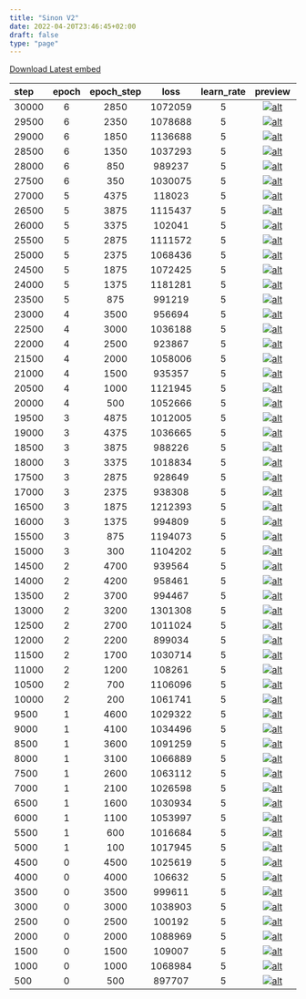 ```yaml
---
title: "Sinon V2"
date: 2022-04-20T23:46:45+02:00
draft: false
type: "page"
---
```


[Download Latest embed](/downloads/ai/embeddings/sinonv2/sinonv2.pt)

| step | epoch | epoch_step	| loss | learn_rate | preview | download |
| :---| :----: | :----: | :----: | :----: | :----: | ---: |
| 30000	| 6	| 2850  | 1072059	| 5	| [![alt](/images/ai/embeddings/sinonv2/128/small-sinonv2-30000.png)](/images/ai/embeddings/sinonv2/original/sinonv2-30000.png) | [Download](/downloads/ai/embeddings/sinonv2/sinonv2-30000.pt)| [Download](/downloads/ai/embeddings/sinonv2/sinonv2-500.pt)       |
| 29500	| 6	| 2350  | 1078688	| 5	| [![alt](/images/ai/embeddings/sinonv2/128/small-sinonv2-29500.png)](/images/ai/embeddings/sinonv2/original/sinonv2-29500.png) | [Download](/downloads/ai/embeddings/sinonv2/sinonv2-29500.pt)| [Download](/downloads/ai/embeddings/sinonv2/sinonv2-1000.pt)      |
| 29000	| 6	| 1850  | 1136688	| 5	| [![alt](/images/ai/embeddings/sinonv2/128/small-sinonv2-29000.png)](/images/ai/embeddings/sinonv2/original/sinonv2-29000.png) | [Download](/downloads/ai/embeddings/sinonv2/sinonv2-29000.pt)| [Download](/downloads/ai/embeddings/sinonv2/sinonv2-1500.pt)      |
| 28500	| 6	| 1350  | 1037293	| 5	| [![alt](/images/ai/embeddings/sinonv2/128/small-sinonv2-28500.png)](/images/ai/embeddings/sinonv2/original/sinonv2-28500.png) | [Download](/downloads/ai/embeddings/sinonv2/sinonv2-28500.pt)| [Download](/downloads/ai/embeddings/sinonv2/sinonv2-2000.pt)      |
| 28000	| 6	| 850   | 989237	| 5	| [![alt](/images/ai/embeddings/sinonv2/128/small-sinonv2-28000.png)](/images/ai/embeddings/sinonv2/original/sinonv2-28000.png) | [Download](/downloads/ai/embeddings/sinonv2/sinonv2-28000.pt)| [Download](/downloads/ai/embeddings/sinonv2/sinonv2-2500.pt)      |
| 27500	| 6	| 350   | 1030075	| 5	| [![alt](/images/ai/embeddings/sinonv2/128/small-sinonv2-27500.png)](/images/ai/embeddings/sinonv2/original/sinonv2-27500.png) | [Download](/downloads/ai/embeddings/sinonv2/sinonv2-27500.pt)| [Download](/downloads/ai/embeddings/sinonv2/sinonv2-3000.pt)      |
| 27000	| 5	| 4375  | 118023	| 5	| [![alt](/images/ai/embeddings/sinonv2/128/small-sinonv2-27000.png)](/images/ai/embeddings/sinonv2/original/sinonv2-27000.png) | [Download](/downloads/ai/embeddings/sinonv2/sinonv2-27000.pt)| [Download](/downloads/ai/embeddings/sinonv2/sinonv2-3500.pt)      |
| 26500	| 5	| 3875  | 1115437	| 5	| [![alt](/images/ai/embeddings/sinonv2/128/small-sinonv2-26500.png)](/images/ai/embeddings/sinonv2/original/sinonv2-26500.png) | [Download](/downloads/ai/embeddings/sinonv2/sinonv2-26500.pt)| [Download](/downloads/ai/embeddings/sinonv2/sinonv2-4000.pt)      |
| 26000	| 5	| 3375  | 102041	| 5	| [![alt](/images/ai/embeddings/sinonv2/128/small-sinonv2-26000.png)](/images/ai/embeddings/sinonv2/original/sinonv2-26000.png) | [Download](/downloads/ai/embeddings/sinonv2/sinonv2-26000.pt)| [Download](/downloads/ai/embeddings/sinonv2/sinonv2-4500.pt)      |
| 25500	| 5	| 2875  | 1111572	| 5	| [![alt](/images/ai/embeddings/sinonv2/128/small-sinonv2-25500.png)](/images/ai/embeddings/sinonv2/original/sinonv2-25500.png) | [Download](/downloads/ai/embeddings/sinonv2/sinonv2-25500.pt)| [Download](/downloads/ai/embeddings/sinonv2/sinonv2-5000.pt)      |
| 25000	| 5	| 2375  | 1068436	| 5	| [![alt](/images/ai/embeddings/sinonv2/128/small-sinonv2-25000.png)](/images/ai/embeddings/sinonv2/original/sinonv2-25000.png) | [Download](/downloads/ai/embeddings/sinonv2/sinonv2-25000.pt)| [Download](/downloads/ai/embeddings/sinonv2/sinonv2-5500.pt)      |
| 24500	| 5	| 1875  | 1072425	| 5	| [![alt](/images/ai/embeddings/sinonv2/128/small-sinonv2-24500.png)](/images/ai/embeddings/sinonv2/original/sinonv2-24500.png) | [Download](/downloads/ai/embeddings/sinonv2/sinonv2-24500.pt)| [Download](/downloads/ai/embeddings/sinonv2/sinonv2-6000.pt)      |
| 24000	| 5	| 1375  | 1181281	| 5	| [![alt](/images/ai/embeddings/sinonv2/128/small-sinonv2-24000.png)](/images/ai/embeddings/sinonv2/original/sinonv2-24000.png) | [Download](/downloads/ai/embeddings/sinonv2/sinonv2-24000.pt)| [Download](/downloads/ai/embeddings/sinonv2/sinonv2-6500.pt)      |
| 23500	| 5	| 875   | 991219	| 5	| [![alt](/images/ai/embeddings/sinonv2/128/small-sinonv2-23500.png)](/images/ai/embeddings/sinonv2/original/sinonv2-23500.png) | [Download](/downloads/ai/embeddings/sinonv2/sinonv2-23500.pt)| [Download](/downloads/ai/embeddings/sinonv2/sinonv2-7000.pt)      |
| 23000	| 4	| 3500  | 956694	| 5	| [![alt](/images/ai/embeddings/sinonv2/128/small-sinonv2-23000.png)](/images/ai/embeddings/sinonv2/original/sinonv2-23000.png) | [Download](/downloads/ai/embeddings/sinonv2/sinonv2-23000.pt)| [Download](/downloads/ai/embeddings/sinonv2/sinonv2-7500.pt)      |
| 22500	| 4	| 3000  | 1036188	| 5	| [![alt](/images/ai/embeddings/sinonv2/128/small-sinonv2-22500.png)](/images/ai/embeddings/sinonv2/original/sinonv2-22500.png) | [Download](/downloads/ai/embeddings/sinonv2/sinonv2-22500.pt)| [Download](/downloads/ai/embeddings/sinonv2/sinonv2-8000.pt)      |
| 22000	| 4	| 2500  | 923867	| 5	| [![alt](/images/ai/embeddings/sinonv2/128/small-sinonv2-22000.png)](/images/ai/embeddings/sinonv2/original/sinonv2-22000.png) | [Download](/downloads/ai/embeddings/sinonv2/sinonv2-22000.pt)| [Download](/downloads/ai/embeddings/sinonv2/sinonv2-8500.pt)      |
| 21500	| 4	| 2000  | 1058006	| 5	| [![alt](/images/ai/embeddings/sinonv2/128/small-sinonv2-21500.png)](/images/ai/embeddings/sinonv2/original/sinonv2-21500.png) | [Download](/downloads/ai/embeddings/sinonv2/sinonv2-21500.pt)| [Download](/downloads/ai/embeddings/sinonv2/sinonv2-9000.pt)      |
| 21000	| 4	| 1500  | 935357	| 5	| [![alt](/images/ai/embeddings/sinonv2/128/small-sinonv2-21000.png)](/images/ai/embeddings/sinonv2/original/sinonv2-21000.png) | [Download](/downloads/ai/embeddings/sinonv2/sinonv2-21000.pt)| [Download](/downloads/ai/embeddings/sinonv2/sinonv2-9500.pt)      |
| 20500	| 4	| 1000  | 1121945	| 5	| [![alt](/images/ai/embeddings/sinonv2/128/small-sinonv2-20500.png)](/images/ai/embeddings/sinonv2/original/sinonv2-20500.png) | [Download](/downloads/ai/embeddings/sinonv2/sinonv2-20500.pt)| [Download](/downloads/ai/embeddings/sinonv2/sinonv2-10000.pt)     |
| 20000	| 4	| 500   | 1052666	| 5	| [![alt](/images/ai/embeddings/sinonv2/128/small-sinonv2-20000.png)](/images/ai/embeddings/sinonv2/original/sinonv2-20000.png) | [Download](/downloads/ai/embeddings/sinonv2/sinonv2-20000.pt)| [Download](/downloads/ai/embeddings/sinonv2/sinonv2-10500.pt)     |
| 19500	| 3	| 4875  | 1012005	| 5	| [![alt](/images/ai/embeddings/sinonv2/128/small-sinonv2-19500.png)](/images/ai/embeddings/sinonv2/original/sinonv2-19500.png) | [Download](/downloads/ai/embeddings/sinonv2/sinonv2-19500.pt)| [Download](/downloads/ai/embeddings/sinonv2/sinonv2-11000.pt)     |
| 19000	| 3	| 4375  | 1036665	| 5	| [![alt](/images/ai/embeddings/sinonv2/128/small-sinonv2-19000.png)](/images/ai/embeddings/sinonv2/original/sinonv2-19000.png) | [Download](/downloads/ai/embeddings/sinonv2/sinonv2-19000.pt)| [Download](/downloads/ai/embeddings/sinonv2/sinonv2-11500.pt)     |
| 18500	| 3	| 3875  | 988226	| 5	| [![alt](/images/ai/embeddings/sinonv2/128/small-sinonv2-18500.png)](/images/ai/embeddings/sinonv2/original/sinonv2-18500.png) | [Download](/downloads/ai/embeddings/sinonv2/sinonv2-18500.pt)| [Download](/downloads/ai/embeddings/sinonv2/sinonv2-12000.pt)     |
| 18000	| 3	| 3375  | 1018834	| 5	| [![alt](/images/ai/embeddings/sinonv2/128/small-sinonv2-18000.png)](/images/ai/embeddings/sinonv2/original/sinonv2-18000.png) | [Download](/downloads/ai/embeddings/sinonv2/sinonv2-18000.pt)| [Download](/downloads/ai/embeddings/sinonv2/sinonv2-12500.pt)     |
| 17500	| 3	| 2875  | 928649	| 5	| [![alt](/images/ai/embeddings/sinonv2/128/small-sinonv2-17500.png)](/images/ai/embeddings/sinonv2/original/sinonv2-17500.png) | [Download](/downloads/ai/embeddings/sinonv2/sinonv2-17500.pt)| [Download](/downloads/ai/embeddings/sinonv2/sinonv2-13000.pt)     |
| 17000	| 3	| 2375  | 938308	| 5	| [![alt](/images/ai/embeddings/sinonv2/128/small-sinonv2-17000.png)](/images/ai/embeddings/sinonv2/original/sinonv2-17000.png) | [Download](/downloads/ai/embeddings/sinonv2/sinonv2-17000.pt)| [Download](/downloads/ai/embeddings/sinonv2/sinonv2-13500.pt)     |
| 16500	| 3	| 1875  | 1212393	| 5	| [![alt](/images/ai/embeddings/sinonv2/128/small-sinonv2-16500.png)](/images/ai/embeddings/sinonv2/original/sinonv2-16500.png) | [Download](/downloads/ai/embeddings/sinonv2/sinonv2-16500.pt)| [Download](/downloads/ai/embeddings/sinonv2/sinonv2-14000.pt)     |
| 16000	| 3	| 1375  | 994809	| 5	| [![alt](/images/ai/embeddings/sinonv2/128/small-sinonv2-16000.png)](/images/ai/embeddings/sinonv2/original/sinonv2-16000.png) | [Download](/downloads/ai/embeddings/sinonv2/sinonv2-16000.pt)| [Download](/downloads/ai/embeddings/sinonv2/sinonv2-14500.pt)     |
| 15500	| 3	| 875   | 1194073	| 5	| [![alt](/images/ai/embeddings/sinonv2/128/small-sinonv2-15500.png)](/images/ai/embeddings/sinonv2/original/sinonv2-15500.png) | [Download](/downloads/ai/embeddings/sinonv2/sinonv2-15500.pt)| [Download](/downloads/ai/embeddings/sinonv2/sinonv2-15000.pt)     |
| 15000	| 3	| 300   | 1104202	| 5	| [![alt](/images/ai/embeddings/sinonv2/128/small-sinonv2-15000.png)](/images/ai/embeddings/sinonv2/original/sinonv2-15000.png) | [Download](/downloads/ai/embeddings/sinonv2/sinonv2-15000.pt)| [Download](/downloads/ai/embeddings/sinonv2/sinonv2-15500.pt)     |
| 14500	| 2	| 4700  | 939564	| 5	| [![alt](/images/ai/embeddings/sinonv2/128/small-sinonv2-14500.png)](/images/ai/embeddings/sinonv2/original/sinonv2-14500.png) | [Download](/downloads/ai/embeddings/sinonv2/sinonv2-14500.pt)| [Download](/downloads/ai/embeddings/sinonv2/sinonv2-16000.pt)     |
| 14000	| 2	| 4200  | 958461	| 5	| [![alt](/images/ai/embeddings/sinonv2/128/small-sinonv2-14000.png)](/images/ai/embeddings/sinonv2/original/sinonv2-14000.png) | [Download](/downloads/ai/embeddings/sinonv2/sinonv2-14000.pt)| [Download](/downloads/ai/embeddings/sinonv2/sinonv2-16500.pt)     |
| 13500	| 2	| 3700  | 994467	| 5	| [![alt](/images/ai/embeddings/sinonv2/128/small-sinonv2-13500.png)](/images/ai/embeddings/sinonv2/original/sinonv2-13500.png) | [Download](/downloads/ai/embeddings/sinonv2/sinonv2-13500.pt)| [Download](/downloads/ai/embeddings/sinonv2/sinonv2-17000.pt)     |
| 13000	| 2	| 3200  | 1301308	| 5	| [![alt](/images/ai/embeddings/sinonv2/128/small-sinonv2-13000.png)](/images/ai/embeddings/sinonv2/original/sinonv2-13000.png) | [Download](/downloads/ai/embeddings/sinonv2/sinonv2-13000.pt)| [Download](/downloads/ai/embeddings/sinonv2/sinonv2-17500.pt)     |
| 12500	| 2	| 2700  | 1011024	| 5	| [![alt](/images/ai/embeddings/sinonv2/128/small-sinonv2-12500.png)](/images/ai/embeddings/sinonv2/original/sinonv2-12500.png) | [Download](/downloads/ai/embeddings/sinonv2/sinonv2-12500.pt)| [Download](/downloads/ai/embeddings/sinonv2/sinonv2-18000.pt)     |
| 12000	| 2	| 2200  | 899034	| 5	| [![alt](/images/ai/embeddings/sinonv2/128/small-sinonv2-12000.png)](/images/ai/embeddings/sinonv2/original/sinonv2-12000.png) | [Download](/downloads/ai/embeddings/sinonv2/sinonv2-12000.pt)| [Download](/downloads/ai/embeddings/sinonv2/sinonv2-18500.pt)     |
| 11500	| 2	| 1700  | 1030714	| 5	| [![alt](/images/ai/embeddings/sinonv2/128/small-sinonv2-11500.png)](/images/ai/embeddings/sinonv2/original/sinonv2-11500.png) | [Download](/downloads/ai/embeddings/sinonv2/sinonv2-11500.pt)| [Download](/downloads/ai/embeddings/sinonv2/sinonv2-19000.pt)     |
| 11000	| 2	| 1200  | 108261	| 5	| [![alt](/images/ai/embeddings/sinonv2/128/small-sinonv2-11000.png)](/images/ai/embeddings/sinonv2/original/sinonv2-11000.png) | [Download](/downloads/ai/embeddings/sinonv2/sinonv2-11000.pt)| [Download](/downloads/ai/embeddings/sinonv2/sinonv2-19500.pt)     |
| 10500	| 2	| 700   | 1106096	| 5	| [![alt](/images/ai/embeddings/sinonv2/128/small-sinonv2-10500.png)](/images/ai/embeddings/sinonv2/original/sinonv2-10500.png) | [Download](/downloads/ai/embeddings/sinonv2/sinonv2-10500.pt)| [Download](/downloads/ai/embeddings/sinonv2/sinonv2-20000.pt)     |
| 10000	| 2	| 200   | 1061741	| 5	| [![alt](/images/ai/embeddings/sinonv2/128/small-sinonv2-10000.png)](/images/ai/embeddings/sinonv2/original/sinonv2-10000.png) | [Download](/downloads/ai/embeddings/sinonv2/sinonv2-10000.pt)| [Download](/downloads/ai/embeddings/sinonv2/sinonv2-20500.pt)     |
| 9500	| 1	| 4600  | 1029322	| 5	| [![alt](/images/ai/embeddings/sinonv2/128/small-sinonv2-9500.png)](/images/ai/embeddings/sinonv2/original/sinonv2-9500.png)   | [Download](/downloads/ai/embeddings/sinonv2/sinonv2-9500.pt) | [Download](/downloads/ai/embeddings/sinonv2/sinonv2-21000.pt)     |
| 9000	| 1	| 4100  | 1034496	| 5	| [![alt](/images/ai/embeddings/sinonv2/128/small-sinonv2-9000.png)](/images/ai/embeddings/sinonv2/original/sinonv2-9000.png)   | [Download](/downloads/ai/embeddings/sinonv2/sinonv2-9000.pt) | [Download](/downloads/ai/embeddings/sinonv2/sinonv2-21500.pt)     |
| 8500	| 1	| 3600  | 1091259	| 5	| [![alt](/images/ai/embeddings/sinonv2/128/small-sinonv2-8500.png)](/images/ai/embeddings/sinonv2/original/sinonv2-8500.png)   | [Download](/downloads/ai/embeddings/sinonv2/sinonv2-8500.pt) | [Download](/downloads/ai/embeddings/sinonv2/sinonv2-22000.pt)     |
| 8000	| 1	| 3100  | 1066889	| 5	| [![alt](/images/ai/embeddings/sinonv2/128/small-sinonv2-8000.png)](/images/ai/embeddings/sinonv2/original/sinonv2-8000.png)   | [Download](/downloads/ai/embeddings/sinonv2/sinonv2-8000.pt) | [Download](/downloads/ai/embeddings/sinonv2/sinonv2-22500.pt)     |
| 7500	| 1	| 2600  | 1063112	| 5	| [![alt](/images/ai/embeddings/sinonv2/128/small-sinonv2-7500.png)](/images/ai/embeddings/sinonv2/original/sinonv2-7500.png)   | [Download](/downloads/ai/embeddings/sinonv2/sinonv2-7500.pt) | [Download](/downloads/ai/embeddings/sinonv2/sinonv2-23000.pt)     |
| 7000	| 1	| 2100  | 1026598	| 5	| [![alt](/images/ai/embeddings/sinonv2/128/small-sinonv2-7000.png)](/images/ai/embeddings/sinonv2/original/sinonv2-7000.png)   | [Download](/downloads/ai/embeddings/sinonv2/sinonv2-7000.pt) | [Download](/downloads/ai/embeddings/sinonv2/sinonv2-23500.pt)     |
| 6500	| 1	| 1600  | 1030934	| 5	| [![alt](/images/ai/embeddings/sinonv2/128/small-sinonv2-6500.png)](/images/ai/embeddings/sinonv2/original/sinonv2-6500.png)   | [Download](/downloads/ai/embeddings/sinonv2/sinonv2-6500.pt) | [Download](/downloads/ai/embeddings/sinonv2/sinonv2-24000.pt)     |
| 6000	| 1	| 1100  | 1053997	| 5	| [![alt](/images/ai/embeddings/sinonv2/128/small-sinonv2-6000.png)](/images/ai/embeddings/sinonv2/original/sinonv2-6000.png)   | [Download](/downloads/ai/embeddings/sinonv2/sinonv2-6000.pt) | [Download](/downloads/ai/embeddings/sinonv2/sinonv2-24500.pt)     |
| 5500	| 1	| 600   | 1016684	| 5	| [![alt](/images/ai/embeddings/sinonv2/128/small-sinonv2-5500.png)](/images/ai/embeddings/sinonv2/original/sinonv2-5500.png)   | [Download](/downloads/ai/embeddings/sinonv2/sinonv2-5500.pt) | [Download](/downloads/ai/embeddings/sinonv2/sinonv2-25000.pt)     |
| 5000	| 1	| 100   | 1017945	| 5	| [![alt](/images/ai/embeddings/sinonv2/128/small-sinonv2-5000.png)](/images/ai/embeddings/sinonv2/original/sinonv2-5000.png)   | [Download](/downloads/ai/embeddings/sinonv2/sinonv2-5000.pt) | [Download](/downloads/ai/embeddings/sinonv2/sinonv2-25500.pt)     |
| 4500	| 0	| 4500  | 1025619	| 5	| [![alt](/images/ai/embeddings/sinonv2/128/small-sinonv2-4500.png)](/images/ai/embeddings/sinonv2/original/sinonv2-4500.png)   | [Download](/downloads/ai/embeddings/sinonv2/sinonv2-4500.pt) | [Download](/downloads/ai/embeddings/sinonv2/sinonv2-26000.pt)     |
| 4000	| 0	| 4000  | 106632	| 5	| [![alt](/images/ai/embeddings/sinonv2/128/small-sinonv2-4000.png)](/images/ai/embeddings/sinonv2/original/sinonv2-4000.png)   | [Download](/downloads/ai/embeddings/sinonv2/sinonv2-4000.pt) | [Download](/downloads/ai/embeddings/sinonv2/sinonv2-26500.pt)     |
| 3500	| 0	| 3500  | 999611	| 5	| [![alt](/images/ai/embeddings/sinonv2/128/small-sinonv2-3500.png)](/images/ai/embeddings/sinonv2/original/sinonv2-3500.png)   | [Download](/downloads/ai/embeddings/sinonv2/sinonv2-3500.pt) | [Download](/downloads/ai/embeddings/sinonv2/sinonv2-27000.pt)     |
| 3000	| 0	| 3000  | 1038903	| 5	| [![alt](/images/ai/embeddings/sinonv2/128/small-sinonv2-3000.png)](/images/ai/embeddings/sinonv2/original/sinonv2-3000.png)   | [Download](/downloads/ai/embeddings/sinonv2/sinonv2-3000.pt) | [Download](/downloads/ai/embeddings/sinonv2/sinonv2-27500.pt)     |
| 2500	| 0	| 2500  | 100192	| 5	| [![alt](/images/ai/embeddings/sinonv2/128/small-sinonv2-2500.png)](/images/ai/embeddings/sinonv2/original/sinonv2-2500.png)   | [Download](/downloads/ai/embeddings/sinonv2/sinonv2-2500.pt) | [Download](/downloads/ai/embeddings/sinonv2/sinonv2-28000.pt)     |
| 2000	| 0	| 2000  | 1088969	| 5	| [![alt](/images/ai/embeddings/sinonv2/128/small-sinonv2-2000.png)](/images/ai/embeddings/sinonv2/original/sinonv2-2000.png)   | [Download](/downloads/ai/embeddings/sinonv2/sinonv2-2000.pt) | [Download](/downloads/ai/embeddings/sinonv2/sinonv2-28500.pt)     |
| 1500	| 0	| 1500  | 109007	| 5	| [![alt](/images/ai/embeddings/sinonv2/128/small-sinonv2-1500.png)](/images/ai/embeddings/sinonv2/original/sinonv2-1500.png)   | [Download](/downloads/ai/embeddings/sinonv2/sinonv2-1500.pt) | [Download](/downloads/ai/embeddings/sinonv2/sinonv2-29000.pt)     |
| 1000	| 0	| 1000  | 1068984	| 5	| [![alt](/images/ai/embeddings/sinonv2/128/small-sinonv2-1000.png)](/images/ai/embeddings/sinonv2/original/sinonv2-1000.png)   | [Download](/downloads/ai/embeddings/sinonv2/sinonv2-1000.pt) | [Download](/downloads/ai/embeddings/sinonv2/sinonv2-29500.pt)     |
| 500	| 0	| 500   | 897707	| 5	| [![alt](/images/ai/embeddings/sinonv2/128/small-sinonv2-500.png)](/images/ai/embeddings/sinonv2/original/sinonv2-500.png)     | [Download](/downloads/ai/embeddings/sinonv2/sinonv2-500.pt)  | [Download](/downloads/ai/embeddings/sinonv2/sinonv2-30000.pt)     |

